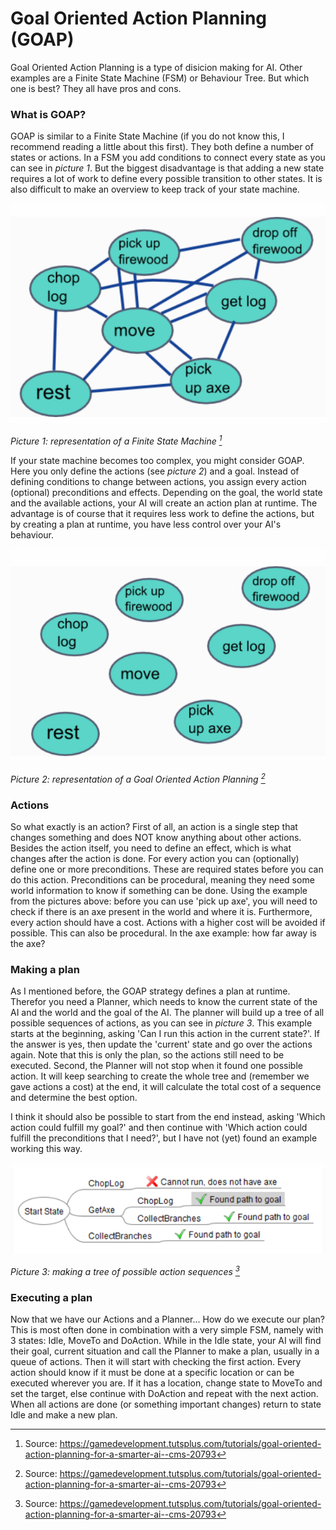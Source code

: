 # Goal Oriented Action Planning (GOAP)
Goal Oriented Action Planning is a type of disicion making for AI. Other examples are a Finite State Machine (FSM) or Behaviour Tree. But which one is best? They all have pros and cons. 


### What is GOAP?
GOAP is similar to a Finite State Machine (if you do not know this, I recommend reading a little about this first). They both define a number of states or actions. In a FSM you add conditions to connect every state as you can see in *picture 1*. But the biggest disadvantage is that adding a new state requires a lot of work to define every possible transition to other states. It is also difficult to make an overview to keep track of your state machine. 

![FSM](Images/Representation_of_FSM.png)

*Picture 1: representation of a Finite State Machine [^1]*

If your state machine becomes too complex, you might consider GOAP. Here you only define the actions (see *picture 2*) and a goal. Instead of defining conditions to change between actions, you assign every action (optional) preconditions and effects. Depending on the goal, the world state and the available actions, your AI will create an action plan at runtime. The advantage is of course that it requires less work to define the actions, but by creating a plan at runtime, you have less control over your AI's behaviour.

![GOAP](Images/Representation_of_GOAP.png)

*Picture 2: representation of a Goal Oriented Action Planning [^1]*


### Actions
So what exactly is an action? First of all, an action is a single step that changes something and does NOT know anything about other actions. Besides the action itself, you need to define an effect, which is what changes after the action is done. For every action you can (optionally) define one or more preconditions. These are required states before you can do this action. Preconditions can be procedural, meaning they need some world information to know if something can be done. Using the example from the pictures above: before you can use 'pick up axe', you will need to check if there is an axe present in the world and where it is. Furthermore, every action should have a cost. Actions with a higher cost will be avoided if possible. This can also be procedural. In the axe example: how far away is the axe? 

### Making a plan
As I mentioned before, the GOAP strategy defines a plan at runtime. Therefor you need a Planner, which needs to know the current state of the AI and the world and the goal of the AI. The planner will build up a tree of all possible sequences of actions, as you can see in *picture 3*. This example starts at the beginning, asking 'Can I run this action in the current state?'. If the answer is yes, then update the 'current' state and go over the actions again. Note that this is only the plan, so the actions still need to be executed. Second, the Planner will not stop when it found one possible action. It will keep searching to create the whole tree and (remember we gave actions a cost) at the end, it will calculate the total cost of a sequence and determine the best option. 

I think it should also be possible to start from the end instead, asking 'Which action could fulfill my goal?' and then continue with 'Which action could fulfill the preconditions that I need?', but I have not (yet) found an example working this way.

![Planner Tree](Images/Planner_Tree.png)

*Picture 3: making a tree of possible action sequences [^1]*

### Executing a plan
Now that we have our Actions and a Planner... How do we execute our plan? This is most often done in combination with a very simple FSM, namely with 3 states: Idle, MoveTo and DoAction. While in the Idle state, your AI will find their goal, current situation and call the Planner to make a plan, usually in a queue of actions. Then it will start with checking the first action. Every action should know if it must be done at a specific location or can be executed wherever you are. If it has a location, change state to MoveTo and set the target, else continue with DoAction and repeat with the next action. When all actions are done (or something important changes) return to state Idle and make a new plan.



[^1]: Source: https://gamedevelopment.tutsplus.com/tutorials/goal-oriented-action-planning-for-a-smarter-ai--cms-20793
